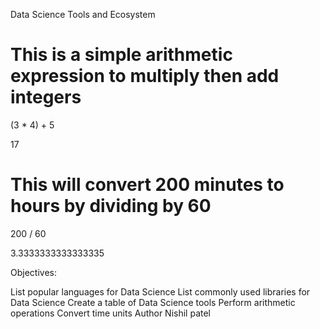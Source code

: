 Data Science Tools and Ecosystem
# This is a simple arithmetic expression to multiply then add integers
(3 * 4) + 5

17
# This will convert 200 minutes to hours by dividing by 60
200 / 60

3.3333333333333335






Objectives:

List popular languages for Data Science
List commonly used libraries for Data Science
Create a table of Data Science tools
Perform arithmetic operations
Convert time units
Author
Nishil patel
